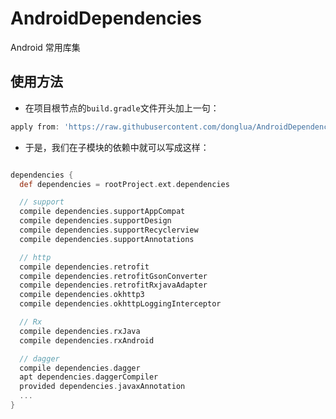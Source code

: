 # AndroidDependencies
Android 常用库集

## 使用方法
* 在项目根节点的```build.gradle```文件开头加上一句：
```gradle
apply from: 'https://raw.githubusercontent.com/donglua/AndroidDependencies/master/dependencies.gradle'
```

* 于是，我们在子模块的依赖中就可以写成这样：
```gradle

dependencies {
  def dependencies = rootProject.ext.dependencies

  // support
  compile dependencies.supportAppCompat
  compile dependencies.supportDesign
  compile dependencies.supportRecyclerview
  compile dependencies.supportAnnotations

  // http
  compile dependencies.retrofit
  compile dependencies.retrofitGsonConverter
  compile dependencies.retrofitRxjavaAdapter
  compile dependencies.okhttp3
  compile dependencies.okhttpLoggingInterceptor

  // Rx
  compile dependencies.rxJava
  compile dependencies.rxAndroid

  // dagger
  compile dependencies.dagger
  apt dependencies.daggerCompiler
  provided dependencies.javaxAnnotation
  ...
}
```
